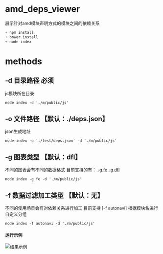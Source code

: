 # amd_deps_viewer

展示针对amd模块声明方式的模块之间的依赖关系

````javascript
+ npm install
+ bower install
+ node index 
````
methods
=======

-d 目录路径 必须 
------------------
js模块所在目录
````
node index -d './m/public/js'
````

-o 文件路径 【默认：./deps.json】
------------------
json生成地址
````
node index -o './test/deps.json' -d './m/public/js'

````

-g 图表类型 【默认：dfl】
------------------
不同的图表会有不同的数据格式
目前支持的有：
[-g fe](http://bost.ocks.org/mike/fisheye/)
[-g dfl](http://mbostock.github.com/d3/ex/force.html)
````
node index -g fe -d './m/public/js'
````

-f 数据过滤加工类型 【默认：无】
------------------
不同的使用场景会有对依赖关系进行加工
目前支持
[-f autonavi] 根据模块名进行自定义分组
````
node index -f autonavi -d './m/public/js'
````
#### 运行示例
![结果示例](http://i.imgur.com/yvxZTEe.jpg)
